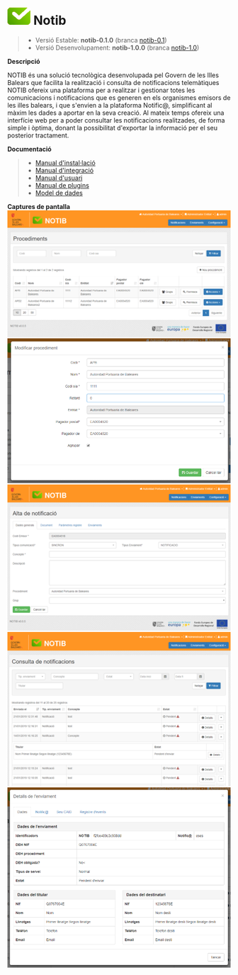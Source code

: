 # ![Logo notib](https://github.com/GovernIB/notib/raw/master/assets/logo2.png) Notib

> - Versió Estable: __notib-0.1.0__ (branca [notib-0.1](https://github.com/GovernIB/notib/tree/notib-0.1))
> - Versió Desenvolupament: __notib-1.0.0__ (branca [notib-1.0](https://github.com/GovernIB/notib/tree/notib-1.0))

**Descripció**

NOTIB és una solució tecnològica desenvolupada pel Govern de les Illes Balears que facilita la realització i consulta de notificacions telemàtiques
NOTIB ofereix una plataforma  per a realitzar i gestionar totes les comunicacions i notificacions que es generen en els organismes emisors de les illes balears, i que s'envien a la plataforma Notific@, simplificant al màxim les dades a aportar en la seva creació. Al mateix temps ofereix una interfície web per a poder consultar les notificacions realitzades, de forma simple i òptima, donant la possibilitat d'exportar la informació per el seu posterior tractament.

**Documentació**
>- [Manual d'instal·lació](https://github.com/GovernIB/notib/raw/notib-0.1/doc/pdf/NOTIB_instalacio.pdf)
>- [Manual d'integració](https://github.com/GovernIB/notib/raw/notib-0.1/doc/pdf/NOTIB_integracio.pdf)
>- [Manual d'usuari](https://github.com/GovernIB/notib/raw/notib-0.1/doc/pdf/NOTIB_usuari.pdf)
>- [Manual de plugins](https://github.com/GovernIB/notib/raw/notib-0.1/doc/pdf/NOTIB_plugins.pdf)
>- [Model de dades](https://github.com/GovernIB/notib/raw/notib-0.1/doc/pdf/NOTIB_model_dades.pdf)

**Captures de pantalla**
![enter image description here](https://github.com/GovernIB/notib/raw/master/assets/Screenshot_1.png)
![](https://github.com/GovernIB/notib/raw/master/assets/Screenshot_2.png)
![](https://github.com/GovernIB/notib/raw/master/assets/Screenshot_3.png)
![enter image description here](https://github.com/GovernIB/notib/raw/master/assets/Screenshot_4.png)
![enter image description here](https://github.com/GovernIB/notib/raw/master/assets/Screenshot_5.png)